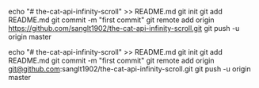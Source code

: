 echo "# the-cat-api-infinity-scroll" >> README.md git init git add README.md git commit -m "first commit" git remote add origin https://github.com/sanglt1902/the-cat-api-infinity-scroll.git git push -u origin master

echo "# the-cat-api-infinity-scroll" >> README.md git init git add README.md git commit -m "first commit" git remote add origin git@github.com:sanglt1902/the-cat-api-infinity-scroll.git git push -u origin master